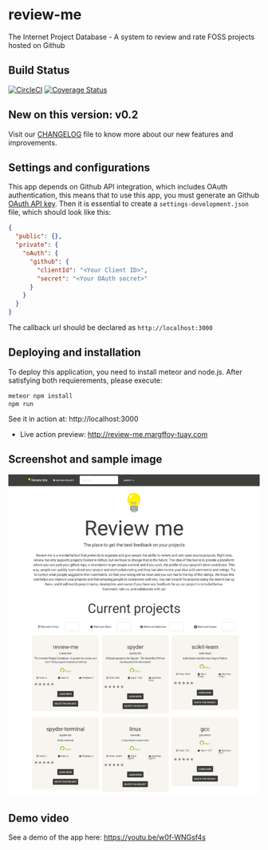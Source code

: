 # review-me
The Internet Project Database - A system to review and rate FOSS projects hosted on Github

## Build Status
[![CircleCI](https://circleci.com/gh/Llamatech/review-me.svg?style=svg)](https://circleci.com/gh/Llamatech/review-me)
[![Coverage Status](https://coveralls.io/repos/github/Llamatech/review-me/badge.svg?branch=master)](https://coveralls.io/github/Llamatech/review-me?branch=master)

## New on this version: v0.2
Visit our [CHANGELOG](CHANGELOG.md) file to know more about our new features and improvements.


## Settings and configurations
This app depends on Github API integration, which includes OAuth authentication, this means that to use this app, you must
generate an Github [OAuth API key](https://developer.github.com/v3/oauth). Then it is essential to create a ``settings-development.json``
file, which should look like this:
```json
{
  "public": {},
  "private": {
    "oAuth": {
      "github": {
        "clientId": "<Your Client ID>",
        "secret": "<Your OAuth secret>"
      }
    }
  }
}
```
The callback url should be declared as ``http://localhost:3000``


## Deploying and installation
To deploy this application, you need to install meteor and node.js. After satisfying both requierements, please execute:
```
meteor npm install
npm run
```
See it in action at: http://localhost:3000

* Live action preview: http://review-me.margffoy-tuay.com

## Screenshot and sample image
![alt tag](/img/sample.png)

## Demo video
See a demo of the app here: https://youtu.be/w0f-WNGsf4s


